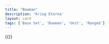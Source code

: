 ```yaml
---
title: "Bowman"
description: 'Krieg Eterna'
layout: card
tags: ['Base Set', 'Bowman', 'Unit', 'Ranged']
---
```

{{<card-detail-page title="Bowman2" artwork="The victory of the crossbow shooter by Auguste Serrure (1870)" />}}